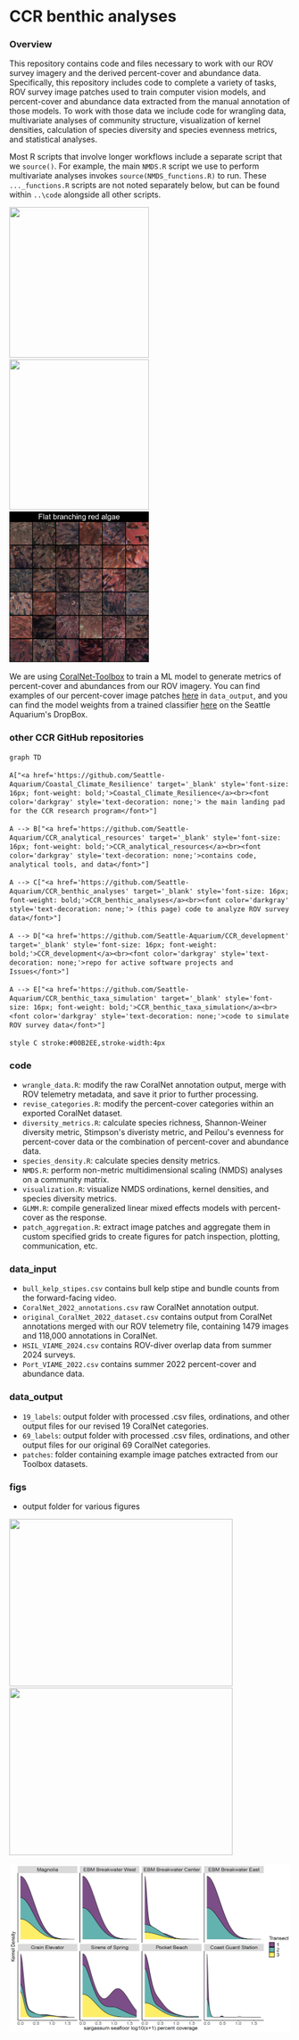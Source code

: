 # CCR benthic analyses

### Overview 
This repository contains code and files necessary to work with our ROV survey imagery and the derived percent-cover and abundance data. Specifically, this repository includes code to complete a variety of tasks, ROV survey image patches used to train computer vision models, and percent-cover and abundance data extracted from the manual annotation of those models. To work with those data we include code for wrangling data, multivariate analyses of community structure, visualization of kernel densities, calculation of species diversity and species evenness metrics, and statistical analyses. 

Most R scripts that involve longer workflows include a separate script that we `source()`. For example, the main `NMDS.R` script we use to perform multivariate analyses invokes `source(NMDS_functions.R)` to run. These `..._functions.R` scripts are not noted separately below, but can be found within `..\code` alongside all other scripts. 

<p float="center">
 <img src="data_output/patches/figs/KE_holdfas.png" width="250" height="270" />&nbsp;&nbsp;&nbsp;
 <img src="data_output/patches/figs/GR_ulva.png" width="250" height="270" />&nbsp;&nbsp;&nbsp;
 <img src="data_output/patches/figs/RE_branch.png" width="250" height="270" />
</p>

We are using [CoralNet-Toolbox](https://github.com/Jordan-Pierce/CoralNet-Toolbox) to train a ML model to generate metrics of percent-cover and abundances from our ROV imagery. You can find examples of our percent-cover image patches [here](https://github.com/Seattle-Aquarium/CCR_benthic_analyses/tree/main/data_output/patches/labels) in `data_output`, and you can find the model weights from a trained classifier [here](https://www.dropbox.com/scl/fo/ro11h5n7aaydzvij028y9/AKqxPHgltMklumPAGXxzV24?rlkey=iiuv3rcrt2uh1osuxbdy0n4xz&dl=0) on the Seattle Aquarium's DropBox.  

### other CCR GitHub repositories

```mermaid
graph TD

A["<a href='https://github.com/Seattle-Aquarium/Coastal_Climate_Resilience' target='_blank' style='font-size: 16px; font-weight: bold;'>Coastal_Climate_Resilience</a><br><font color='darkgray' style='text-decoration: none;'> the main landing pad for the CCR research program</font>"]

A --> B["<a href='https://github.com/Seattle-Aquarium/CCR_analytical_resources' target='_blank' style='font-size: 16px; font-weight: bold;'>CCR_analytical_resources</a><br><font color='darkgray' style='text-decoration: none;'>contains code, analytical tools, and data</font>"]

A --> C["<a href='https://github.com/Seattle-Aquarium/CCR_benthic_analyses' target='_blank' style='font-size: 16px; font-weight: bold;'>CCR_benthic_analyses</a><br><font color='darkgray' style='text-decoration: none;'> (this page) code to analyze ROV survey data</font>"]

A --> D["<a href='https://github.com/Seattle-Aquarium/CCR_development' target='_blank' style='font-size: 16px; font-weight: bold;'>CCR_development</a><br><font color='darkgray' style='text-decoration: none;'>repo for active software projects and Issues</font>"]

A --> E["<a href='https://github.com/Seattle-Aquarium/CCR_benthic_taxa_simulation' target='_blank' style='font-size: 16px; font-weight: bold;'>CCR_benthic_taxa_simulation</a><br><font color='darkgray' style='text-decoration: none;'>code to simulate ROV survey data</font>"]

style C stroke:#00B2EE,stroke-width:4px
```



### code
- `wrangle_data.R`: modify the raw CoralNet annotation output, merge with ROV telemetry metadata, and save it prior to further processing. 
- `revise_categories.R`: modify the percent-cover categories within an exported CoralNet dataset.  
- `diversity_metrics.R`: calculate species richness, Shannon-Weiner diversity metric, Stimpson's diveristy metric, and Peilou's evenness for percent-cover data or the combination of percent-cover and abundance data.
- `species_density.R`: calculate species density metrics. 
- `NMDS.R`: perform non-metric multidimensional scaling (NMDS) analyses on a community matrix. 
- `visualization.R`: visualize NMDS ordinations, kernel densities, and species diversity metrics.
- `GLMM.R`: compile generalized linear mixed effects models with percent-cover as the response.
- `patch_aggregation.R`: extract image patches and aggregate them in custom specified grids to create figures for patch inspection, plotting, communication, etc.

### data_input
- `bull_kelp_stipes.csv` contains bull kelp stipe and bundle counts from the forward-facing video.
- `CoralNet_2022_annotations.csv` raw CoralNet annotation output. 
- `original_CoralNet_2022_dataset.csv` contains output from CoralNet annotations merged with our ROV telemetry file, containing 1479 images and 118,000 annotations in CoralNet.
- `HSIL_VIAME_2024.csv` contains ROV-diver overlap data from summer 2024 surveys.
- `Port_VIAME_2022.csv` contains summer 2022 percent-cover and abundance data.

### data_output
- `19_labels`: output folder with processed .csv files, ordinations, and other output files for our revised 19 CoralNet categories. 
- `69_labels`: output folder with processed .csv files, ordinations, and other output files for our original 69 CoralNet categories. 
- `patches`: folder containing example image patches extracted from our Toolbox datasets. 

### figs
- output folder for various figures 

<p float="center">
  <img src="figs/readme_images/NMDS_ellipses.PNG" width="400" height="300" />
  <img src="figs/readme_images/NMDS_spp_scores.png" width="400" height="300" />
 </p>

 <p float="center">
  <img src="figs/readme_images/sargassum.PNG" width="550" height="300" />
 </p>

 

